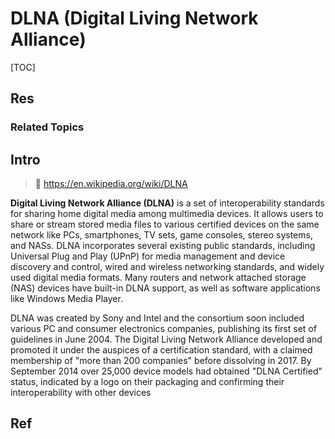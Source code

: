 # DLNA (Digital Living Network Alliance)

[TOC]



## Res
### Related Topics



## Intro
> 🔗 https://en.wikipedia.org/wiki/DLNA

**Digital Living Network Alliance (DLNA)** is a set of interoperability standards for sharing home digital media among multimedia devices. It allows users to share or stream stored media files to various certified devices on the same network like PCs, smartphones, TV sets, game consoles, stereo systems, and NASs. DLNA incorporates several existing public standards, including Universal Plug and Play (UPnP) for media management and device discovery and control, wired and wireless networking standards, and widely used digital media formats. Many routers and network attached storage (NAS) devices have built-in DLNA support, as well as software applications like Windows Media Player.

DLNA was created by Sony and Intel and the consortium soon included various PC and consumer electronics companies, publishing its first set of guidelines in June 2004. The Digital Living Network Alliance developed and promoted it under the auspices of a certification standard, with a claimed membership of "more than 200 companies" before dissolving in 2017. By September 2014 over 25,000 device models had obtained "DLNA Certified" status, indicated by a logo on their packaging and confirming their interoperability with other devices



## Ref
